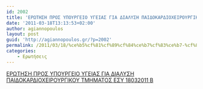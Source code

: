 ```yaml
---
id: 2002
title: 'ΕΡΩΤΗΣΗ ΠΡΟΣ ΥΠΟΥΡΓΕΙΟ ΥΓΕΙΑΣ ΓΙΑ ΔΙΑΛΥΣΗ ΠΑΙΔΟΚΑΡΔΙΟΧΕΙΡΟΥΡΓΙΚΟΥ ΤΜΗΜΑΤΟΣ ΕΣΥ 18-3-2011'
date: '2011-03-18T13:13:53+02:00'
author: agiannopoulos
layout: post
guid: 'http://agiannopoulos.gr/?p=2002'
permalink: /2011/03/18/%ce%b5%cf%81%cf%89%cf%84%ce%b7%cf%83%ce%b7-%cf%80%cf%81%ce%bf%cf%83-%cf%85%cf%80%ce%bf%cf%85%cf%81%ce%b3%ce%b5%ce%b9%ce%bf-%cf%85%ce%b3%ce%b5%ce%b9%ce%b1%cf%83-%ce%b3%ce%b9%ce%b1-%ce%b4%ce%b9%ce%b1-3/
categories:
    - Ερωτήσεις
---
```


[ΕΡΩΤΗΣΗ ΠΡΟΣ ΥΠΟΥΡΓΕΙΟ ΥΓΕΙΑΣ ΓΙΑ ΔΙΑΛΥΣΗ ΠΑΙΔΟΚΑΡΔΙΟΧΕΙΡΟΥΡΓΙΚΟΥ ΤΜΗΜΑΤΟΣ ΕΣΥ 18032011 B](http://agiannopoulos.gr/2011/03/18/%ce%b5%cf%81%cf%89%cf%84%ce%b7%cf%83%ce%b7-%cf%80%cf%81%ce%bf%cf%83-%cf%85%cf%80%ce%bf%cf%85%cf%81%ce%b3%ce%b5%ce%b9%ce%bf-%cf%85%ce%b3%ce%b5%ce%b9%ce%b1%cf%83-%ce%b3%ce%b9%ce%b1-%ce%b4%ce%b9%ce%b1-3/%ce%b5%cf%81%cf%89%cf%84%ce%b7%cf%83%ce%b7-%cf%80%cf%81%ce%bf%cf%83-%cf%85%cf%80%ce%bf%cf%85%cf%81%ce%b3%ce%b5%ce%b9%ce%bf-%cf%85%ce%b3%ce%b5%ce%b9%ce%b1%cf%83-%ce%b3%ce%b9%ce%b1-%ce%b4%ce%b9%ce%b1-3/)